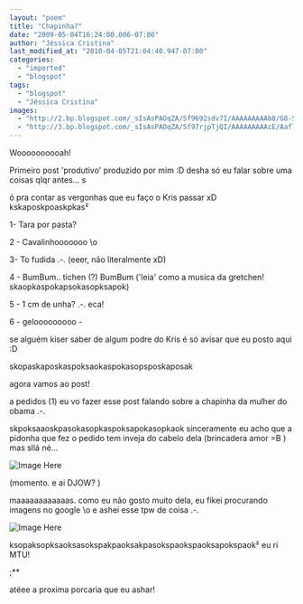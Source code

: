 ```yaml
---
layout: "poem"
title: "Chapinha?"
date: "2009-05-04T16:24:00.006-07:00"
author: "Jéssica Cristina"
last_modified_at: "2010-04-05T21:04:40.947-07:00"
categories:
  - "imported"
  - "blogspot"
tags:
  - "blogspot"
  - "Jéssica Cristina"
images:
  - "http://2.bp.blogspot.com/_sIsAsPAOqZA/Sf9692sdv7I/AAAAAAAAAb8/G8-5GxJIzKA/s400/michelle-obama+speaking.jpg"
  - "http://3.bp.blogspot.com/_sIsAsPAOqZA/Sf97rjpTjQI/AAAAAAAAAcE/AaflrNpjCZw/s400/chapinha.jpg"
---
```


<span style="font-size:100%;">

<span style="font-size:100%;">Woooooooooah!

Primeiro post 'produtivo'  produzido por mim :D desha só eu falar sobre uma coisas qlqr antes... s

ó pra contar as vergonhas que eu faço o Kris passar xD  kskaposkpoaskpkas²

1- Tara por pasta?

2 - Cavalinhooooooo \o

3- To fudida .-.          (eeer, não literalmente xD)

4 - BumBum.. tichen (?) BumBum     ('leia' como a musica da gretchen! skaopkaspokapsokasopksapok)

5 - 1 cm de unha? .-.  eca!

6 - gelooooooooo *-*

<span style="font-size:100%;">

se alguém kiser saber de algum podre do Kris é só avisar que eu posto aqui :D

skopaskaposkaspoksaokaspokasopsposkaposak

agora vamos ao post!

a pedidos (1) eu vo fazer esse post falando sobre a chapinha da mulher do obama .-.

skpoksaaoskpasokasopkaspoksapokasopkaok sinceramente eu acho que a pidonha que fez o pedido tem inveja do cabelo dela (brincadera amor =B ) mas sllá né...

![Image Here](http://2.bp.blogspot.com/_sIsAsPAOqZA/Sf9692sdv7I/AAAAAAAAAb8/G8-5GxJIzKA/s400/michelle-obama+speaking.jpg)

<span style="font-size:100%;">(momento. e ai DJOW? )

maaaaaaaaaaaas. como eu não gosto muito dela, eu fikei procurando imagens no google \o e ashei esse tpw de coisa .-.

![Image Here](http://3.bp.blogspot.com/_sIsAsPAOqZA/Sf97rjpTjQI/AAAAAAAAAcE/AaflrNpjCZw/s400/chapinha.jpg)

ksopaksopksaoksasokspakpaoksakpasokspaokspaoksapokspaok² eu ri MTU! 

;**

atéee a proxima porcaria que eu ashar!